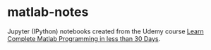 # matlab-notes
Jupyter (IPython) notebooks created from the Udemy course [Learn Complete Matlab Programming in less than 30 Days](https://www.udemy.com/matlab-programming-fundamentals/).
